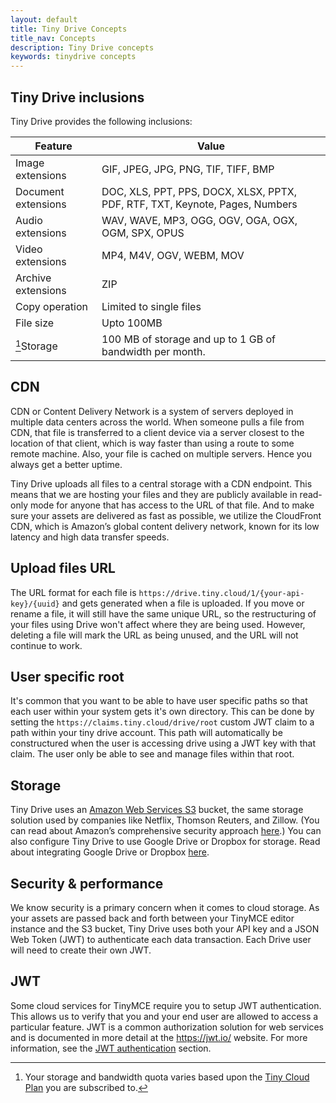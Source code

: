 ```yaml
---
layout: default
title: Tiny Drive Concepts
title_nav: Concepts
description: Tiny Drive concepts
keywords: tinydrive concepts
---
```


## Tiny Drive inclusions

Tiny Drive provides the following inclusions:

| Feature | Value |
| ------- | ----- |
| Image extensions | GIF, JPEG, JPG, PNG, TIF, TIFF, BMP |
| Document extensions | DOC, XLS, PPT, PPS, DOCX, XLSX, PPTX, PDF, RTF, TXT, Keynote, Pages, Numbers |
| Audio extensions | WAV, WAVE, MP3, OGG, OGV, OGA, OGX, OGM, SPX, OPUS |
| Video extensions | MP4, M4V, OGV, WEBM, MOV |
| Archive extensions | ZIP |
| Copy operation | Limited to single files |
| File size | Upto 100MB |
| [^1]Storage | 100 MB of storage and up to 1 GB of bandwidth per month. |

[^1]: Your storage and bandwidth quota varies based upon the [Tiny Cloud Plan](https://www.tiny.cloud/pricing/) you are subscribed to.

## CDN

CDN or Content Delivery Network is a system of servers deployed in multiple data centers across the world. When someone pulls a file from CDN, that file is transferred to a client device via a server closest to the location of that client, which is way faster than using a route to some remote machine. Also, your file is cached on multiple servers. Hence you always get a better uptime.

Tiny Drive uploads all files to a central storage with a CDN endpoint. This means that we are hosting your files and they are publicly available in read-only mode for anyone that has access to the URL of that file. And to make sure your assets are delivered as fast as possible, we utilize the CloudFront CDN, which is Amazon’s global content delivery network, known for its low latency and high data transfer speeds.

## Upload files URL

The URL format for each file is `https://drive.tiny.cloud/1/{your-api-key}/{uuid}` and gets generated when a file is uploaded.
If you move or rename a file, it will still have the same unique URL, so the restructuring of your files using Drive won't affect where they are being used. However, deleting a file will mark the URL as being unused, and the URL will not continue to work.

## User specific root

It's common that you want to be able to have user specific paths so that each user within your system gets it's own directory. This can be done by setting the `https://claims.tiny.cloud/drive/root` custom JWT claim to a path within your tiny drive account. This path will automatically be constructured when the user is accessing drive using a JWT key with that claim. The user only be able to see and manage files within that root.

## Storage

Tiny Drive uses an [Amazon Web Services S3](https://aws.amazon.com/s3/) bucket, the same storage solution used by companies like Netflix, Thomson Reuters, and Zillow. (You can read about Amazon’s comprehensive security approach [here](https://aws.amazon.com/security/).)
You can also configure Tiny Drive to use Google Drive or Dropbox for storage. Read about integrating Google Drive or Dropbox [here]({{site.baseurl}}/tinydrive/integrations).

## Security & performance

We know security is a primary concern when it comes to cloud storage. As your assets are passed back and forth between your TinyMCE editor instance and the S3 bucket, Tiny Drive uses both your API key and a JSON Web Token (JWT) to authenticate each data transaction. Each Drive user will need to create their own JWT.

## JWT

Some cloud services for TinyMCE require you to setup JWT authentication. This allows us to verify that you and your end user are allowed to access a particular feature. JWT is a common authorization solution for web services and is documented in more detail at the https://jwt.io/ website. For more information, see the [JWT authentication]({{site.baseurl}}/tinydrive/jwt-authentication/) section.

